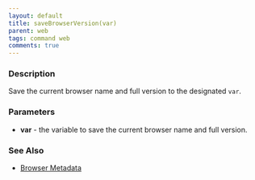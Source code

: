 ```yaml
---
layout: default
title: saveBrowserVersion(var)
parent: web
tags: command web
comments: true
---
```


### Description
Save the current browser name and full version to the designated `var`.


### Parameters
- **var** - the variable to save the current browser name and full version.


### See Also
- [Browser Metadata](index#browser-metadata)

